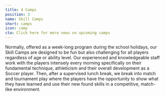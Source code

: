 ```yaml
---
title: 4 Camps
position: 3
name: Skill Camps
short: camps
icon: camp
cta: Click here for more news on upcoming camps
---
```


Normally, offered as a week-long program during the school holidays, our Skill Camps are designed to be fun but also challenging for all players regardless of age or ability level. Our experienced and knowledgeable staff work with the players intensely every morning specifically on their fundamental technique, athleticism and their overall development as a Soccer player. Then, after a supervised lunch break, we break into match and tournament play where the players have the opportunity to show what they have learned and use their new found skills in a competitive, match-like environment.
